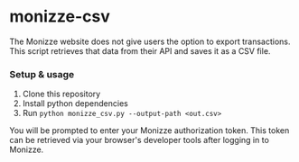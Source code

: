 # monizze-csv

The Monizze website does not give users the option to export transactions.
This script retrieves that data from their API and saves it as a CSV file.

### Setup & usage

1. Clone this repository
2. Install python dependencies
4. Run `python monizze_csv.py --output-path <out.csv>`
   
You will be prompted to enter your Monizze authorization token. This token can be retrieved via your browser's developer tools after logging in to Monizze.

